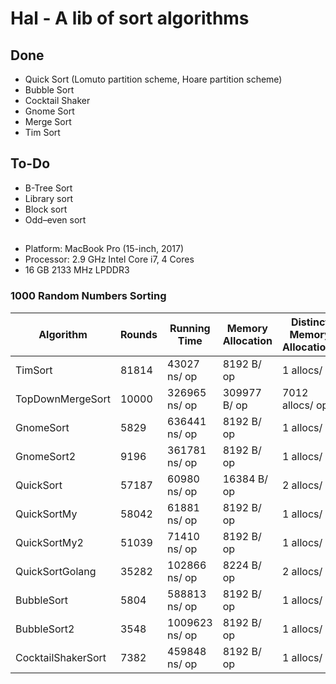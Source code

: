 # Hal - A lib of sort algorithms

## Done
- Quick Sort (Lomuto partition scheme, Hoare partition scheme)
- Bubble Sort
- Cocktail Shaker
- Gnome Sort
- Merge Sort
- Tim Sort

## To-Do
- B-Tree Sort
- Library sort
- Block sort
- Odd–even sort

## 
- Platform: MacBook Pro (15-inch, 2017)
- Processor: 2.9 GHz Intel Core i7, 4 Cores
- 16 GB 2133 MHz LPDDR3


### 1000 Random Numbers Sorting
| Algorithm | Rounds | Running Time | Memory Allocation | Distinct Memory Allocations | 
| --------- | --------- | --------- | --------- | --------- | 
TimSort |                         81814   |          43027 ns/ op |            8192 B/ op |          1 allocs/ op 
TopDownMergeSort |                10000   |        326965 ns/ op |          309977 B/ op |       7012 allocs/ op 
GnomeSort |                        5829   |       636441 ns/ op |            8192 B/ op |          1 allocs/ op 
GnomeSort2 |                       9196   |         361781 ns/ op |            8192 B/ op |          1 allocs/ op 
QuickSort |                       57187   |          60980 ns/ op |           16384 B/ op |          2 allocs/ op 
QuickSortMy |                     58042   |          61881 ns/ op |            8192 B/ op |          1 allocs/ op 
QuickSortMy2 |                    51039   |          71410 ns/ op |            8192 B/ op |          1 allocs/ op 
QuickSortGolang |                 35282   |         102866 ns/ op |            8224 B/ op |          2 allocs/ op 
BubbleSort |                       5804   |         588813 ns/ op |            8192 B/ op |          1 allocs/ op 
BubbleSort2 |                      3548   |        1009623 ns/ op |            8192 B/ op |          1 allocs/ op 
CocktailShakerSort |               7382   |         459848 ns/ op |            8192 B/ op |          1 allocs/ op 
